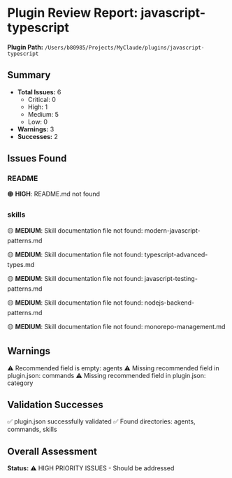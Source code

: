 # Plugin Review Report: javascript-typescript

**Plugin Path:** `/Users/b80985/Projects/MyClaude/plugins/javascript-typescript`

## Summary

- **Total Issues:** 6
  - Critical: 0
  - High: 1
  - Medium: 5
  - Low: 0
- **Warnings:** 3
- **Successes:** 2

## Issues Found

### README

🟠 **HIGH**: README.md not found

### skills

🟡 **MEDIUM**: Skill documentation file not found: modern-javascript-patterns.md

🟡 **MEDIUM**: Skill documentation file not found: typescript-advanced-types.md

🟡 **MEDIUM**: Skill documentation file not found: javascript-testing-patterns.md

🟡 **MEDIUM**: Skill documentation file not found: nodejs-backend-patterns.md

🟡 **MEDIUM**: Skill documentation file not found: monorepo-management.md

## Warnings

⚠️  Recommended field is empty: agents
⚠️  Missing recommended field in plugin.json: commands
⚠️  Missing recommended field in plugin.json: category

## Validation Successes

✅ plugin.json successfully validated
✅ Found directories: agents, commands, skills

## Overall Assessment

**Status:** ⚠️  HIGH PRIORITY ISSUES - Should be addressed